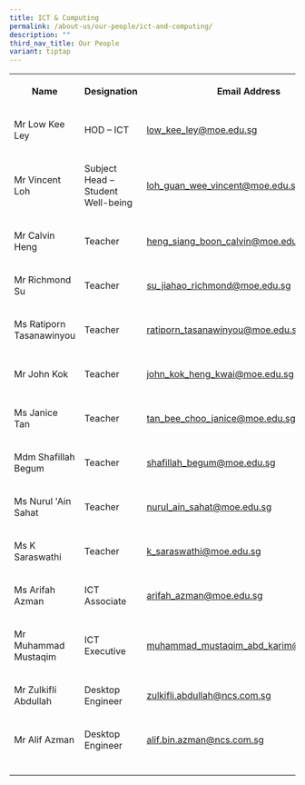 ```yaml
---
title: ICT & Computing
permalink: /about-us/our-people/ict-and-computing/
description: ""
third_nav_title: Our People
variant: tiptap
---
```

<table><tbody><tr><th rowspan="1" colspan="1"><p>Name</p></th><th rowspan="1" colspan="1"><p>Designation</p></th><th rowspan="1" colspan="1"><p>Email Address</p></th><th rowspan="1" colspan="1"><p>Contact</p></th></tr><tr><td rowspan="1" colspan="1"><p>Mr Low Kee Ley</p></td><td rowspan="1" colspan="1"><p>HOD – ICT</p></td><td rowspan="1" colspan="1"><p><a href="mailto:low_kee_ley@moe.edu.sg" rel="noopener noreferrer nofollow" target="_blank">low_kee_ley@moe.edu.sg</a></p></td><td rowspan="1" colspan="1"><p>65938-115</p></td></tr><tr><td rowspan="1" colspan="1"><p>Mr Vincent Loh</p></td><td rowspan="1" colspan="1"><p>Subject Head – Student Well-being</p></td><td rowspan="1" colspan="1"><p><a href="mailto:loh_guan_wee_vincent@moe.edu.sg" rel="noopener noreferrer nofollow" target="_blank">loh_guan_wee_vincent@moe.edu.sg</a></p></td><td rowspan="1" colspan="1"><p>65938-150</p></td></tr><tr><td rowspan="1" colspan="1"><p>Mr Calvin Heng</p></td><td rowspan="1" colspan="1"><p>Teacher</p></td><td rowspan="1" colspan="1"><p><a href="mailto:heng_siang_boon_calvin@moe.edu.sg" rel="noopener noreferrer nofollow" target="_blank">heng_siang_boon_calvin@moe.edu.sg</a></p></td><td rowspan="1" colspan="1"><p>65938-141</p></td></tr><tr><td rowspan="1" colspan="1"><p>Mr Richmond Su</p></td><td rowspan="1" colspan="1"><p>Teacher</p></td><td rowspan="1" colspan="1"><p><a href="mailto:su_jiahao_richmond@moe.edu.sg" rel="noopener noreferrer nofollow" target="_blank">su_jiahao_richmond@moe.edu.sg</a></p></td><td rowspan="1" colspan="1"><p>65938-167</p></td></tr><tr><td rowspan="1" colspan="1"><p>Ms Ratiporn Tasanawinyou</p></td><td rowspan="1" colspan="1"><p>Teacher</p></td><td rowspan="1" colspan="1"><p><a href="mailto:ratiporn_tasanawinyou@moe.edu.sg" rel="noopener noreferrer nofollow" target="_blank">ratiporn_tasanawinyou@moe.edu.sg</a></p></td><td rowspan="1" colspan="1"><p>65938-145</p></td></tr><tr><td rowspan="1" colspan="1"><p>Mr John Kok</p></td><td rowspan="1" colspan="1"><p>Teacher</p></td><td rowspan="1" colspan="1"><p><a href="mailto:john_kok_heng_kwai@moe.edu.sg" rel="noopener noreferrer nofollow" target="_blank">john_kok_heng_kwai@moe.edu.sg</a></p></td><td rowspan="1" colspan="1"><p>65938-127</p></td></tr><tr><td rowspan="1" colspan="1"><p>Ms Janice Tan</p></td><td rowspan="1" colspan="1"><p>Teacher</p></td><td rowspan="1" colspan="1"><p><a href="mailto:tan_bee_choo_janice@moe.edu.sg" rel="noopener noreferrer nofollow" target="_blank">tan_bee_choo_janice@moe.edu.sg</a></p></td><td rowspan="1" colspan="1"><p>65838-168</p></td></tr><tr><td rowspan="1" colspan="1"><p>Mdm Shafillah Begum</p></td><td rowspan="1" colspan="1"><p>Teacher</p></td><td rowspan="1" colspan="1"><p><a href="mailto:shafillah_begum@moe.edu.sg" rel="noopener noreferrer nofollow" target="_blank">shafillah_begum@moe.edu.sg</a></p></td><td rowspan="1" colspan="1"><p>65838-168</p></td></tr><tr><td rowspan="1" colspan="1"><p>Ms Nurul 'Ain Sahat</p></td><td rowspan="1" colspan="1"><p>Teacher</p></td><td rowspan="1" colspan="1"><p><a href="mailto:nurul_ain_sahat@moe.edu.sg" rel="noopener noreferrer nofollow" target="_blank">nurul_ain_sahat@moe.edu.sg</a></p></td><td rowspan="1" colspan="1"><p>65938-149</p></td></tr><tr><td rowspan="1" colspan="1"><p>Ms K Saraswathi</p></td><td rowspan="1" colspan="1"><p>Teacher</p></td><td rowspan="1" colspan="1"><p><a href="mailto:k_saraswathi@moe.edu.sg" rel="noopener noreferrer nofollow" target="_blank">k_saraswathi@moe.edu.sg</a></p></td><td rowspan="1" colspan="1"><p>65938-145</p></td></tr><tr><td rowspan="1" colspan="1"><p>Ms Arifah Azman</p></td><td rowspan="1" colspan="1"><p>ICT Associate</p></td><td rowspan="1" colspan="1"><p><a href="mailto:arifah_azman@moe.edu.sg" rel="noopener noreferrer nofollow" target="_blank">arifah_azman@moe.edu.sg</a></p></td><td rowspan="1" colspan="1"><p>65938-171</p></td></tr><tr><td rowspan="1" colspan="1"><p>Mr Muhammad Mustaqim</p></td><td rowspan="1" colspan="1"><p>ICT Executive</p></td><td rowspan="1" colspan="1"><p><a href="mailto:muhammad_mustaqim_abd_karim@moe.edu.sg" rel="noopener noreferrer nofollow" target="_blank">muhammad_mustaqim_abd_karim@moe.edu.sg</a></p></td><td rowspan="1" colspan="1"><p>65938-170</p></td></tr><tr><td rowspan="1" colspan="1"><p>Mr Zulkifli Abdullah</p></td><td rowspan="1" colspan="1"><p>Desktop Engineer</p></td><td rowspan="1" colspan="1"><p><a href="mailto:zulkifli.abdullah@ncs.com.sg" rel="noopener noreferrer nofollow" target="_blank">zulkifli.abdullah@ncs.com.sg</a></p></td><td rowspan="1" colspan="1"><p>65938-170</p></td></tr><tr><td rowspan="1" colspan="1"><p>Mr Alif Azman</p></td><td rowspan="1" colspan="1"><p>Desktop Engineer</p></td><td rowspan="1" colspan="1"><p><a href="mailto:alif.bin.azman@ncs.com.sg" rel="noopener noreferrer nofollow" target="_blank">alif.bin.azman@ncs.com.sg</a></p></td><td rowspan="1" colspan="1"><p>65938-170</p></td></tr><tr><td rowspan="1" colspan="1"><p></p></td><td rowspan="1" colspan="1"><p></p></td><td rowspan="1" colspan="1"><p></p></td><td rowspan="1" colspan="1"><p></p></td></tr></tbody></table><p></p>